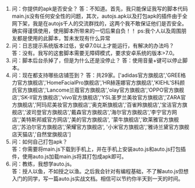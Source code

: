 1. 问：你提供的apk是否安全？
   答：不知道。首先，我只能保证我写的脚本代码main.js没有任何安全性的问题，其次，autojs.apk以及打包apk的插件由于全网下架，我是在autojs千人的交流群找的，这两个我不敢保证他们是否安全。确实得谨慎使用，使用脚本所带来的一切后果自负！！
   ps:我个人以及周围朋友都是使用的此脚本，暂未发现有什么异常
2. 问：日志提示系统版本过低，安卓7.0以上才能运行，有解决的办法吗？  
   答：没有。我写的这套脚本需要无障碍模式，要求安卓系统的版本>7.0。
3. 问：脚本后台杀掉了，但是为什么还是没停止？
   答：使用音量+键可以停止脚本。
4. 问：现在都支持哪些店铺签到？
   答：共29家。['adidas官方旗舰店','GREE格力官方旗舰店','HomeFacialPro旗舰店','HR赫莲娜官方旗舰店','KIEHL\'S科颜氏官方旗舰店','Lancome兰蔻官方旗舰店','olay官方旗舰店','OPPO官方旗舰店','SK-II官方旗舰店','vivo官方旗舰店','YSL圣罗兰美妆官方旗舰店','ZARA官方旗舰店','阿玛尼美妆官方旗舰店','奥克斯旗舰店','百雀羚旗舰店','宝洁官方旗舰店','波司登官方旗舰店','戴森官方旗舰店','海尔官方旗舰店','李宁官方网店','美特斯邦威官方网店','美的官方旗舰店', '蒙牛旗舰店','欧莱雅官方旗舰店','苏泊尔官方旗舰店','荣耀官方旗舰店', '小米官方旗舰店','雅诗兰黛官方旗舰店天猫店','自然堂旗舰店']
5. 问：如何自己打包apk？  
   答：你需要将main.js下载到手机上，并在手机上安装auto.js和auto.js打包插件，使用auto.js加载main.js将其打包成apk即可。
6. 问：教练，我想学auto.js。  
   答：授人以鱼，不如授之以渔。之后我会针对有编程基础，不了解auto.js但想入门的同学，写一篇auto.js实战文档。相信可以节约你半天到一天的时间。